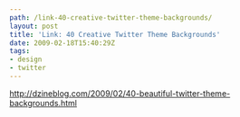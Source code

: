 ```yaml
---
path: /link-40-creative-twitter-theme-backgrounds/
layout: post
title: 'Link: 40 Creative Twitter Theme Backgrounds'
date: 2009-02-18T15:40:29Z
tags:
- design
- twitter
---
```


<a href="http://dzineblog.com/2009/02/40-beautiful-twitter-theme-backgrounds.html">http://dzineblog.com/2009/02/40-beautiful-twitter-theme-backgrounds.html</a>
